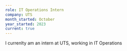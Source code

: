 ```yaml
---
role: IT Operations Intern
company: UTS
month_started: October
year_started: 2023
current: true
---
```


I currenlty am an intern at UTS, working in IT Operations
